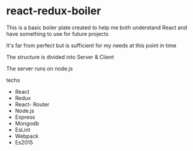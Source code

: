 # react-redux-boiler

This is a basic boiler plate created to help me both understand React
and have something to use for future projects

It's far from perfect but is sufficient for my needs at this point in time

The structure is divided into
Server & Client

The server runs on node.js

techs

- React
- Redux
- React- Router
- Node.js
- Express
- Mongodb
- EsLint
- Webpack
- Es2015
